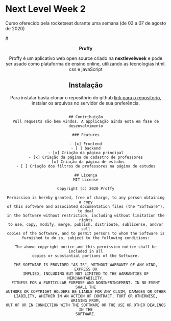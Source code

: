 # Next Level Week 2
 Curso oferecido pela rocketseat durante uma semana (de 03 a 07 de agosto de 2020)

 #<center>**Proffy**<center>


Proffy é um aplicativo web open source criado na **nextlevelweek** e pode ser usado como plataforma de ensino online, utilizando as tecnologias html. css e javaScript

## Instalação

Para instalar basta clonar o repositório do github [link para o repositorio](https://github.com/michaelhion/Next-Level-Week), instalar os arquivos no servidor de sua preferência.
```

## Contribuição
Pull requests são bem vindos. A applicação ainda esta em fase de desenvolvimento

### Features

- [x] Frontend
- [ ] backend
- [x] Criação da página principal
- [x] Criação da página de cadastro de professores
- [x] Criação da página de estudos
- [ ] Criação dos filtros de professores na página de estudos

## Licença
MIT License

Copyright (c) 2020 Proffy

Permission is hereby granted, free of charge, to any person obtaining a copy
of this software and associated documentation files (the "Software"), to deal
in the Software without restriction, including without limitation the rights
to use, copy, modify, merge, publish, distribute, sublicense, and/or sell
copies of the Software, and to permit persons to whom the Software is
furnished to do so, subject to the following conditions:

The above copyright notice and this permission notice shall be included in all
copies or substantial portions of the Software.

THE SOFTWARE IS PROVIDED "AS IS", WITHOUT WARRANTY OF ANY KIND, EXPRESS OR
IMPLIED, INCLUDING BUT NOT LIMITED TO THE WARRANTIES OF MERCHANTABILITY,
FITNESS FOR A PARTICULAR PURPOSE AND NONINFRINGEMENT. IN NO EVENT SHALL THE
AUTHORS OR COPYRIGHT HOLDERS BE LIABLE FOR ANY CLAIM, DAMAGES OR OTHER
LIABILITY, WHETHER IN AN ACTION OF CONTRACT, TORT OR OTHERWISE, ARISING FROM,
OUT OF OR IN CONNECTION WITH THE SOFTWARE OR THE USE OR OTHER DEALINGS IN THE
SOFTWARE.
